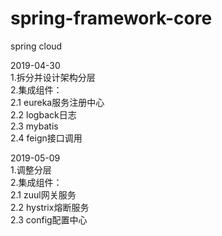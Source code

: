 # spring-framework-core  
spring cloud  

2019-04-30  
1.拆分并设计架构分层  
2.集成组件：  
2.1 eureka服务注册中心  
2.2 logback日志  
2.3 mybatis  
2.4 feign接口调用  

2019-05-09  
1.调整分层  
2.集成组件：  
2.1 zuul网关服务  
2.2 hystrix熔断服务  
2.3 config配置中心  
